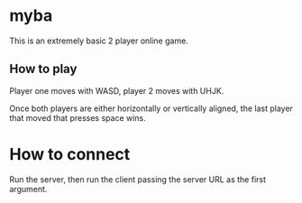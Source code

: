 # myba

This is an extremely basic 2 player online game.

## How to play

Player one moves with WASD, player 2 moves with UHJK.

Once both players are either horizontally or vertically aligned, the last player that moved that presses space wins.

# How to connect

Run the server, then run the client passing the server URL as the first argument.
